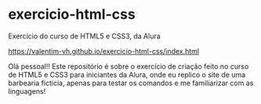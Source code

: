 # exercicio-html-css
Exercício do curso de HTML5 e CSS3, da Alura

https://valentim-vh.github.io/exercicio-html-css/index.html


Olá pessoal!!
Este repositório é sobre o exercício de criação feito no curso de HTML5 e CSS3 para iniciantes da Alura, onde eu replico o site de uma barbearia ficticia, apenas para testar os comandos e me familiarizar com as linguagens! 
